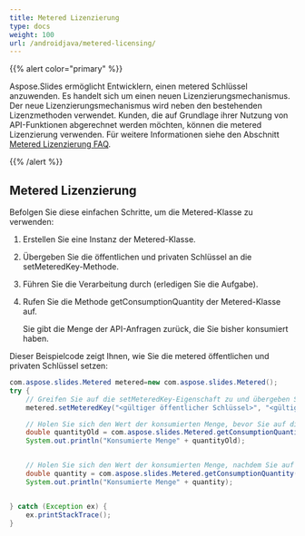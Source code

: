 ```yaml
---
title: Metered Lizenzierung
type: docs
weight: 100
url: /androidjava/metered-licensing/
---
```


{{% alert color="primary" %}} 

Aspose.Slides ermöglicht Entwicklern, einen metered Schlüssel anzuwenden. Es handelt sich um einen neuen Lizenzierungsmechanismus. Der neue Lizenzierungsmechanismus wird neben den bestehenden Lizenzmethoden verwendet. Kunden, die auf Grundlage ihrer Nutzung von API-Funktionen abgerechnet werden möchten, können die metered Lizenzierung verwenden. Für weitere Informationen siehe den Abschnitt [Metered Lizenzierung FAQ](https://purchase.aspose.com/faqs/licensing/metered).

{{% /alert %}} 
## **Metered Lizenzierung**
Befolgen Sie diese einfachen Schritte, um die Metered-Klasse zu verwenden:

1. Erstellen Sie eine Instanz der Metered-Klasse.

1. Übergeben Sie die öffentlichen und privaten Schlüssel an die setMeteredKey-Methode.

1. Führen Sie die Verarbeitung durch (erledigen Sie die Aufgabe).

1. Rufen Sie die Methode getConsumptionQuantity der Metered-Klasse auf.

   Sie gibt die Menge der API-Anfragen zurück, die Sie bisher konsumiert haben.

Dieser Beispielcode zeigt Ihnen, wie Sie die metered öffentlichen und privaten Schlüssel setzen:

```java
com.aspose.slides.Metered metered=new com.aspose.slides.Metered();
try {
    // Greifen Sie auf die setMeteredKey-Eigenschaft zu und übergeben Sie öffentliche und private Schlüssel als Parameter
    metered.setMeteredKey("<gültiger öffentlicher Schlüssel>", "<gültiger privater Schlüssel>");

    // Holen Sie sich den Wert der konsumierten Menge, bevor Sie auf die API zugreifen
    double quantityOld = com.aspose.slides.Metered.getConsumptionQuantity();
    System.out.println("Konsumierte Menge" + quantityOld);


    // Holen Sie sich den Wert der konsumierten Menge, nachdem Sie auf die API zugegriffen haben
    double quantity = com.aspose.slides.Metered.getConsumptionQuantity();
    System.out.println("Konsumierte Menge" + quantity);


} catch (Exception ex) {
    ex.printStackTrace();
}
```